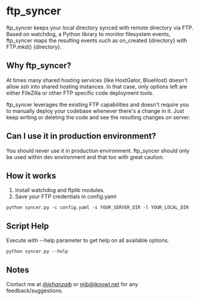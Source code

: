 # ftp_syncer #

ftp_syncer keeps your local directory synced with remote directory via FTP. Based on watchdog, a Python library to monitor filesystem events, ftp_syncer maps the resulting events such as on_created {directory} with FTP.mkd() {directory}.

## Why ftp_syncer? ##

At times many shared hosting services (like HostGator, BlueHost) doesn't allow ssh into shared hosting instances. In that case, only options left are either FileZilla or other FTP specific code deployment tools.

ftp_syncer leverages the existing FTP capabilities and doesn't require you to manually deploy your codebase whenever there's a change in it. Just keep writing or deleting the code and see the resulting changes on server.

## Can I use it in production environment? ##

You should never use it in production environment. ftp_syncer should only be used within dev environment and that too with great caution.

## How it works ##

1. Install watchdog and ftplib modules.
2. Save your FTP credentials in config.yaml

```
python syncer.py -c config.yaml -s YOUR_SERVER_DIR -l YOUR_LOCAL_DIR
```

## Script Help ##

Execute with --help parameter to get help on all available options.

```
python syncer.py --help
```

## Notes ##

Contact me at [@_jehanzaib_][mjb] or <mjb@iknowl.net> for any feedback/suggestions.

[mjb]:   https://twitter.com/_jehanzaib_
